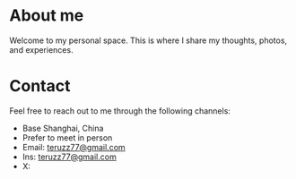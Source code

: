 # About me
Welcome to my personal space. This is where I share my thoughts, photos, and experiences.

# Contact
Feel free to reach out to me through the following channels:
* Base Shanghai, China
* Prefer to meet in person
* Email: teruzz77@gmail.com
* Ins: teruzz77@gmail.com
* X: